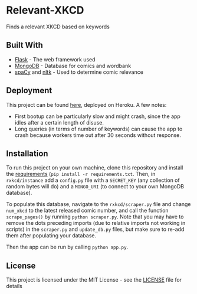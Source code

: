 # Relevant-XKCD

Finds a relevant XKCD based on keywords

## Built With

* [Flask](https://flask.palletsprojects.com/en/1.1.x/) - The web framework used
* [MongoDB](https://www.mongodb.com/) - Database for comics and wordbank
* [spaCy](https://spacy.io/) and [nltk](https://www.nltk.org/) - Used to determine comic relevance

## Deployment

This project can be found [here](https://calm-harbor-73921.herokuapp.com), deployed on Heroku. A few notes:
* First bootup can be particularly slow and might crash, since the app idles after a certain length of disuse.
* Long queries (in terms of number of keywords) can cause the app to crash because workers time out after 30 seconds without response.

## Installation

To run this project on your own machine, clone this repository and install the [requirements](requirements.txt) (`pip install -r requirements.txt`. Then, in `rxkcd/instance` add a `config.py` file with a `SECRET_KEY` (any collection of random bytes will do) and a `MONGO_URI` (to connect to your own MongoDB database).

To populate this database, navigate to the `rxkcd/scraper.py` file and change `num_xkcd` to the latest released comic number, and call the function `scrape_pages()` by running `python scraper.py`. Note that you may have to remove the dots preceding imports (due to relative imports not working in scripts) in the `scraper.py` and `update_db.py` files, but make sure to re-add them after populating your database.

Then the app can be run by calling `python app.py`.

## License

This project is licensed under the MIT License - see the [LICENSE](LICENSE) file for details
